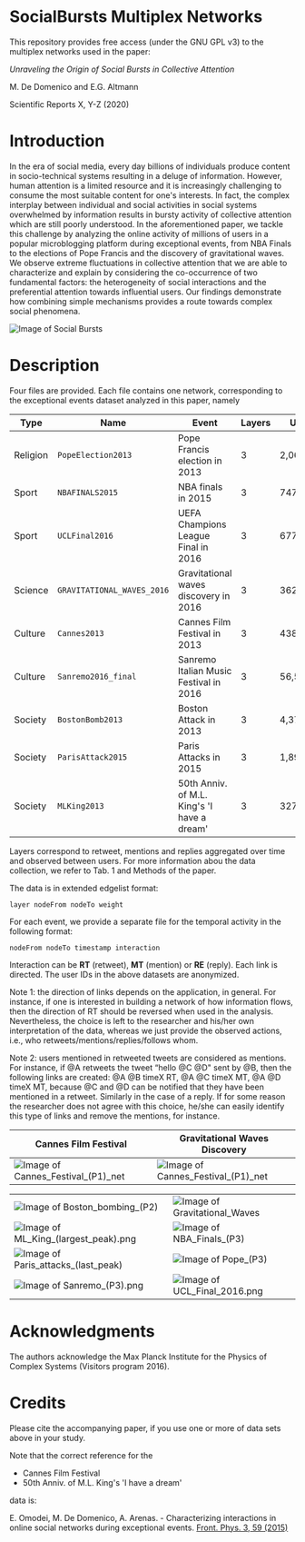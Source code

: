 # SocialBursts Multiplex Networks

This repository provides free access (under the GNU GPL v3) to the multiplex networks used in the paper:

*Unraveling the Origin of Social Bursts in Collective Attention*

M. De Domenico and E.G. Altmann

Scientific Reports X, Y-Z (2020)

# Introduction

In the era of social media, every day billions of individuals produce content in socio-technical systems resulting in a deluge of information. However, human attention is a limited resource and it is increasingly challenging to consume the most suitable content for one's interests. In fact, the complex interplay between individual and social activities in social systems overwhelmed by information results in bursty activity of collective attention which are still poorly understood. 
In the aforementioned paper, we tackle this challenge by analyzing the online activity of millions of users in a popular microblogging platform during exceptional events, from NBA Finals to the elections of Pope Francis and the discovery of gravitational waves. We observe extreme fluctuations in collective attention that we are able to characterize and explain by considering the co-occurrence of two fundamental factors: the heterogeneity of social interactions and the preferential attention towards influential users. Our findings demonstrate how combining simple mechanisms provides a route towards complex social phenomena.

![Image of Social Bursts](images/bursts.png)

# Description

Four files are provided. Each file contains one network, corresponding to the exceptional events dataset analyzed in this paper, namely

|Type|Name|Event|Layers|Users|Interactions|
|----|----|-----------|------|-----|------------|
|Religion|`PopeElection2013`|Pope Francis election in 2013|3|2,064,866|5,969,189|
|Sport|`NBAFINALS2015`|NBA finals in 2015|3|747,937|2,150,187|
|Sport|`UCLFinal2016`|UEFA Champions League Final in 2016|3|677,145|1,673,492|
|Science|`GRAVITATIONAL_WAVES_2016`|Gravitational waves discovery in 2016|3|362,086|721,590|
|Culture|`Cannes2013`|Cannes Film Festival in 2013|3|438,537|1,180,173|
|Culture|`Sanremo2016_final`|Sanremo Italian Music Festival in 2016|3|56,562|461,838|
|Society|`BostonBomb2013`|Boston Attack in 2013|3|4,377,184|9,480,331|
|Society|`ParisAttack2015`|Paris Attacks in 2015|3|1,896,221|4,163,947|
|Society|`MLKing2013`|50th Anniv. of M.L. King's 'I have a dream'|3|327,707|398,230|

Layers correspond to retweet, mentions and replies aggregated over time and observed between users.
For more information abou the data collection, we refer to Tab. 1 and Methods of the paper.

The data is in extended edgelist format:

    layer nodeFrom nodeTo weight

For each event, we provide a separate file for the temporal activity in the following format:

    nodeFrom nodeTo timestamp interaction

Interaction can be **RT** (retweet), **MT** (mention) or **RE** (reply). Each link is directed. The user IDs in the above datasets are anonymized.

Note 1: the direction of links depends on the application, in general. For instance, if one is interested in building a network of how information flows, then the direction of RT should be reversed when used in the analysis. Nevertheless, the choice is left to the researcher and his/her own interpretation of the data, whereas we just provide the observed actions, i.e., who retweets/mentions/replies/follows whom.

Note 2: users mentioned in retweeted tweets are considered as mentions. For instance, if @A retweets the tweet “hello @C @D" sent by @B, then the following links are created: @A @B timeX RT, @A @C timeX MT, @A @D timeX MT, because @C and @D can be notified that they have been mentioned in a retweet. Similarly in the case of a reply. If for some reason the researcher does not agree with this choice, he/she can easily identify this type of links and remove the mentions, for instance.

|Cannes Film Festival|Gravitational Waves Discovery|
|----|----|
|![Image of Cannes_Festival_(P1)_net](images/Cannes_Festival_(P1)_net.png)|![Image of Cannes_Festival_(P1)_net](images/Cannes_Festival_(P1)_net.png)|

|||
|----|----|
|![Image of Boston_bombing_(P2)](images/Boston_bombing_(P2).png)|![Image of Gravitational_Waves](images/Gravitational_Waves.png)|
|![Image of ML_King_(largest_peak).png](images/ML_King_(largest_peak).png)|![Image of NBA_Finals_(P3)](images/NBA_Finals_(P3).png)|
|![Image of Paris_attacks_(last_peak)](images/Paris_attacks_(last_peak).png)|![Image of Pope_(P3)](images/Pope_(P3).png)|
|![Image of Sanremo_(P3).png](images/Sanremo_(P3).png)|![Image of UCL_Final_2016.png](images/UCL_Final_2016.png)|


# Acknowledgments

The authors acknowledge the Max Planck Institute for the Physics of Complex Systems (Visitors program 2016).

# Credits

Please cite the accompanying paper, if you use one or more of data sets above in your study.

Note that the correct reference for the 

* Cannes Film Festival 
* 50th Anniv. of M.L. King's 'I have a dream'

data is:

E. Omodei, M. De Domenico, A. Arenas. - Characterizing interactions in online social networks during exceptional events. [Front. Phys. 3, 59 (2015)](https://www.frontiersin.org/articles/10.3389/fphy.2015.00059/full)
